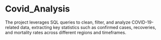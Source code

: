 # Covid_Analysis

The project leverages SQL queries to clean, filter, and analyze COVID-19-related data, extracting key statistics such as confirmed cases, recoveries, and mortality rates across different regions and timeframes.

